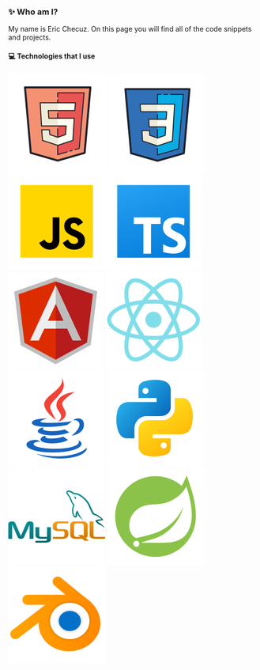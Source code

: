 ### ✨ Who am I?
My name is Eric Checuz. On this page you will find all of the code snippets and projects.


#### 💻 Technologies that I use
![HTML5](./assets/html5.svg) ![CSS3](./assets/css3.svg) ![JavaScript](./assets/java-script.svg)![TYPESCRIPT](./assets/typescript.svg)
![ANGULAR](./assets/angular.svg)  ![React](./assets/react.svg) ![JAVA](./assets/java.svg) ![PYTHON](./assets/python.svg)
![MYSQL](./assets/mysql.svg) ![SPRINGBOOT](./assets/springboot.svg) ![BLENDE](./assets/blender.svg) 
